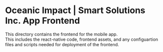 # Oceanic Impact | Smart Solutions Inc. App Frontend
This directory contains the frontend for the mobile app.   
This includes the react-native code, frontend assets, and any configuartion files and scripts needed for deployment of the frontend.
